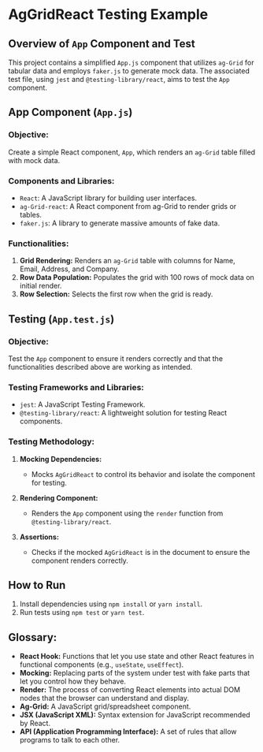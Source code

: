 # AgGridReact Testing Example

## Overview of `App` Component and Test

This project contains a simplified `App.js` component that utilizes `ag-Grid` for tabular data and employs `faker.js` to generate mock data. The associated test file, using `jest` and `@testing-library/react`, aims to test the `App` component.

## App Component (`App.js`)

### **Objective:**

Create a simple React component, `App`, which renders an `ag-Grid` table filled with mock data.

### **Components and Libraries:**

- `React`: A JavaScript library for building user interfaces.
- `ag-Grid-react`: A React component from ag-Grid to render grids or tables.
- `faker.js`: A library to generate massive amounts of fake data.

### **Functionalities:**

1. **Grid Rendering:** Renders an `ag-Grid` table with columns for Name, Email, Address, and Company.
2. **Row Data Population:** Populates the grid with 100 rows of mock data on initial render.
3. **Row Selection:** Selects the first row when the grid is ready.

## Testing (`App.test.js`)

### **Objective:**

Test the `App` component to ensure it renders correctly and that the functionalities described above are working as intended.

### **Testing Frameworks and Libraries:**

- `jest`: A JavaScript Testing Framework.
- `@testing-library/react`: A lightweight solution for testing React components.

### **Testing Methodology:**

1. **Mocking Dependencies:**
    - Mocks `AgGridReact` to control its behavior and isolate the component for testing.

2. **Rendering Component:**
    - Renders the `App` component using the `render` function from `@testing-library/react`.

3. **Assertions:**
    - Checks if the mocked `AgGridReact` is in the document to ensure the component renders correctly.

## How to Run

1. Install dependencies using `npm install` or `yarn install`.
2. Run tests using `npm test` or `yarn test`.

## Glossary:

- **React Hook:** Functions that let you use state and other React features in functional components (e.g., `useState`, `useEffect`).
- **Mocking:** Replacing parts of the system under test with fake parts that let you control how they behave.
- **Render:** The process of converting React elements into actual DOM nodes that the browser can understand and display.
- **Ag-Grid:** A JavaScript grid/spreadsheet component.
- **JSX (JavaScript XML):** Syntax extension for JavaScript recommended by React.
- **API (Application Programming Interface):** A set of rules that allow programs to talk to each other.
